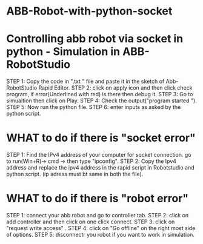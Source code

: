 # ABB-Robot-with-python-socket
# Controlling abb robot via socket in python - Simulation in ABB-RobotStudio

STEP 1: Copy the code in ".txt " file and paste it in the sketch of Abb-RobotStudio Rapid Editor.
STEP 2: click on apply icon and then click  check program, if error(Underlined with red) is there then debug it.
STEP 3: Go to simualtion then click on Play.
STEP 4: Check the output("program started ").
STEP 5: Now run the python file.
STEP 6: enter inputs as asked by the python script.

# WHAT to do if there is   "socket error"

STEP 1: Find the IPv4 address of your computer for socket connection.  go to run(Win+R)-> cmd -> then type "ipconfig".
STEP 2: Copy the Ipv4 address  and replace the ipv4 address in the rapid script in Robotstudio and python script. (ip adress must bt same in both the file).

# WHAT to do if there is  "robot  error"

STEP 1: connect your abb robot and go to controller tab.
STEP 2: click on add controller and then click on one click connect.
STEP 3: click on "request  write access" .
STEP 4: click on "Go offline" on the right most side of options.
STEP 5: disconnectr you robot if you want to work in simulation.
